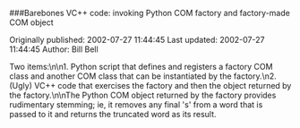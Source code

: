 ###Barebones VC++ code: invoking Python COM factory and factory-made COM object

Originally published: 2002-07-27 11:44:45
Last updated: 2002-07-27 11:44:45
Author: Bill Bell

Two items:\n\n1. Python script that defines and registers a factory COM class and another COM class that can be instantiated by the factory.\n2. (Ugly) VC++ code that exercises the factory and then the object returned by the factory.\n\nThe Python COM object returned by the factory provides rudimentary stemming; ie, it removes any final 's' from a word that is passed to it and returns the truncated word as its result.